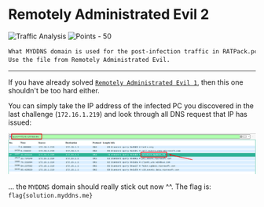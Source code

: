 # Remotely Administrated Evil 2

![Traffic Analysis](https://img.shields.io/badge/Traffic+Analysis--2e00ff?style=for-the-badge) ![Points - 50](https://img.shields.io/badge/Points-50-9cf?style=for-the-badge)

```txt
What MYDDNS domain is used for the post-infection traffic in RATPack.pcap?
Use the file from Remotely Administrated Evil.
```

---

If you have already solved [`Remotely Administrated Evil 1`](../Remotely%20Administrated%20Evil%201/README.md), then this one shouldn't be too hard either.

You can simply take the IP address of the infected PC you discovered in the last challenge (`172.16.1.219`) and look through all DNS request that IP has issued:

![Wireshark](./wireshark.png)

... the `MYDDNS` domain should really stick out now ^^. The flag is: `flag{solution.myddns.me}`